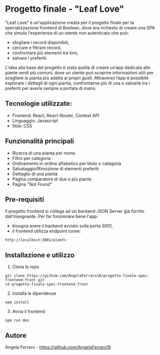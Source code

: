 # Progetto finale - "Leaf Love"

"Leaf Love" è un'applicazione creata per il progetto finale per la specializzazione frontend di Boolean, dove era richiesto di creare una SPA che simula l'esperienza di un utente non autenticato che può: 
- sfogliare i record disponibili, 
- cercare e filtrare record, 
- confrontare più elementi tra loro,
- salvare i preferiti.

L’idea alla base del progetto è stata quella di creare un’app dedicata alle piante verdi più comuni, dove un utente può scoprire informazioni utili per scegliere la pianta più adatta ai propri gusti. Attraverso l’app è possibile esplorare i dettagli di ogni pianta, confrontarne più di una e salvarle tra i preferiti per averle sempre a portata di mano.

## Tecnologie utilizzate:

- Frontend: React, React-Router, Context API
- Linguaggio: Javascript
- Stile: CSS

## Funzionalità principali

- Ricerca di una pianta per nome
- Filtro per categoria
- Ordinamento in ordine alfabetico per titolo o categoria
- Salvataggio/Rimozione di elementi preferiti
- Dettaglio di una pianta
- Pagina comparatore di due o più piante
- Pagina "Not Found" 

## Pre-requisiti

Il progetto frontend si collega ad un backend JSON Server già fornito dall'insegnante. Per far funzionare bene l'app:
- bisogna avere il backend avviato sulla porta 3001,
- il frontend utilizza endpoint come:
```
http://localhost:3001/plants
```

## Installazione e utilizzo
1. Clona la repo
```
git clone https://github.com/AngelaFerraro18/progetto-finale-spec-frontend-front.git
cd progetto-finale-spec-frontend-front
```

2. Installa le dipendenze
```
npm install
```

3. Avvia il frontend
```
npm run dev
```


## Autore

Angela Ferraro - https://github.com/AngelaFerraro18